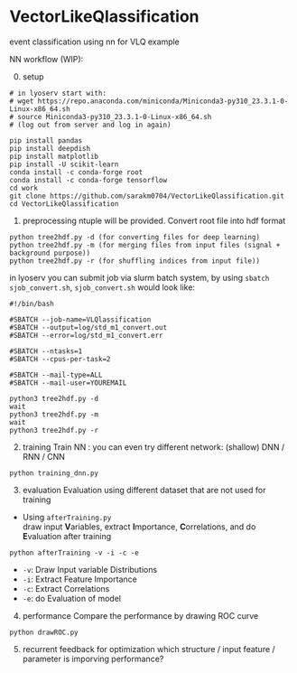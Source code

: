 # VectorLikeQlassification
event classification using nn for VLQ example

NN workflow (WIP):

0. setup
```
# in lyoserv start with: 
# wget https://repo.anaconda.com/miniconda/Miniconda3-py310_23.3.1-0-Linux-x86_64.sh
# source Miniconda3-py310_23.3.1-0-Linux-x86_64.sh
# (log out from server and log in again)

pip install pandas
pip install deepdish
pip install matplotlib
pip install -U scikit-learn
conda install -c conda-forge root
conda install -c conda-forge tensorflow
cd work
git clone https://github.com/sarakm0704/VectorLikeQlassification.git
cd VectorLikeQlassification
```

1. preprocessing
ntuple will be provided. Convert root file into hdf format
```
python tree2hdf.py -d (for converting files for deep learning)
python tree2hdf.py -m (for merging files from input files (signal + background purpose))
python tree2hdf.py -r (for shuffling indices from input file))
```
in lyoserv you can submit job via slurm batch system, by using ```sbatch sjob_convert.sh```, ```sjob_convert.sh``` would look like:
```
#!/bin/bash

#SBATCH --job-name=VLQlassification
#SBATCH --output=log/std_m1_convert.out
#SBATCH --error=log/std_m1_convert.err

#SBATCH --ntasks=1
#SBATCH --cpus-per-task=2

#SBATCH --mail-type=ALL
#SBATCH --mail-user=YOUREMAIL

python3 tree2hdf.py -d
wait
python3 tree2hdf.py -m
wait
python3 tree2hdf.py -r
```

2. training
Train NN : you can even try different network: (shallow) DNN / RNN / CNN
```
python training_dnn.py
```

3. evaluation
Evaluation using different dataset that are not used for training
- Using ```afterTraining.py```<br>
draw input **V**ariables, extract **I**mportance, **C**orrelations, and do **E**valuation after training

```
python afterTraining -v -i -c -e 
```
- ```-v```: Draw Input variable Distributions
- ```-i```: Extract Feature Importance
- ```-c```: Extract Correlations
- ```-e```: do Evaluation of model

4. performance
Compare the performance by drawing ROC curve
```
python drawROC.py
```

5. recurrent feedback for optimization
which structure / input feature / parameter is imporving performance?
